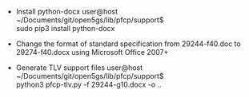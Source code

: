 
* Install python-docx
user@host ~/Documents/git/open5gs/lib/pfcp/support$ \
    sudo pip3 install python-docx

* Change the format of standard specification 
  from 29244-f40.doc to 29274-f40.docx 
  using Microsoft Office 2007+

* Generate TLV support files
user@host ~/Documents/git/open5gs/lib/pfcp/support$ \
    python3 pfcp-tlv.py -f 29244-g10.docx -o ..
